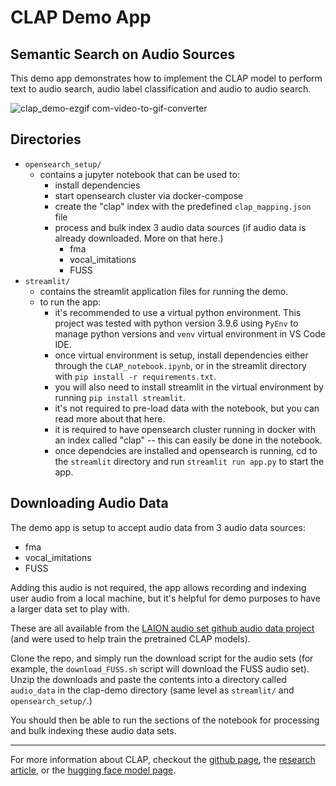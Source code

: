 # CLAP Demo App
## Semantic Search on Audio Sources
This demo app demonstrates how to implement the CLAP model to perform text to audio search, audio label classification and audio to audio search.

![clap_demo-ezgif com-video-to-gif-converter](https://github.com/ajwallacemusic/clap-demo/assets/24554274/e47f41aa-3ed5-4e8d-8c92-a3cf83699559)


## Directories
- `opensearch_setup/`
    - contains a jupyter notebook that can be used to:
        - install dependencies
        - start opensearch cluster via docker-compose
        - create the "clap" index with the predefined `clap_mapping.json` file
        - process and bulk index 3 audio data sources (if audio data is already downloaded. More on that here.)
            - fma
            - vocal_imitations
            - FUSS
- `streamlit/`
    - contains the streamlit application files for running the demo.
    - to run the app:
        - it's recommended to use a virtual python environment. This project was tested with python version 3.9.6 using `PyEnv` to manage python versions and `venv` virtual environment in VS Code IDE.
        - once virtual environment is setup, install dependencies either through the `CLAP_notebook.ipynb`, or in the streamlit directory with `pip install -r requirements.txt`.
        - you will also need to install streamlit in the virtual environment by running `pip install streamlit`.
        - it's not required to pre-load data with the notebook, but you can read more about that here. 
        - it is required to have opensearch cluster running in docker with an index called "clap" -- this can easily be done in the notebook.
        - once dependcies are installed and opensearch is running, cd to the `streamlit` directory and run `streamlit run app.py` to start the app.
    

## Downloading Audio Data
The demo app is setup to accept audio data from 3 audio data sources:
- fma
- vocal_imitations
- FUSS

Adding this audio is not required, the app allows recording and indexing user audio from a local machine, but it's helpful for demo purposes to have a larger data set to play with.

These are all available from the [LAION audio set github audio data project](https://github.com/LAION-AI/audio-dataset) (and were used to help train the pretrained CLAP models).

Clone the repo, and simply run the download script for the audio sets (for example, the `download_FUSS.sh` script will download the FUSS audio set). Unzip the downloads and paste the contents into a directory called `audio_data` in the clap-demo directory (same level as `streamlit/` and `opensearch_setup/`.)

You should then be able to run the sections of the notebook for processing and bulk indexing these audio data sets.

---

For more information about CLAP, checkout the [github page](https://github.com/LAION-AI/CLAP), the [research article](https://arxiv.org/abs/2211.06687), or the [hugging face model page](https://huggingface.co/docs/transformers/main/en/model_doc/clap).
